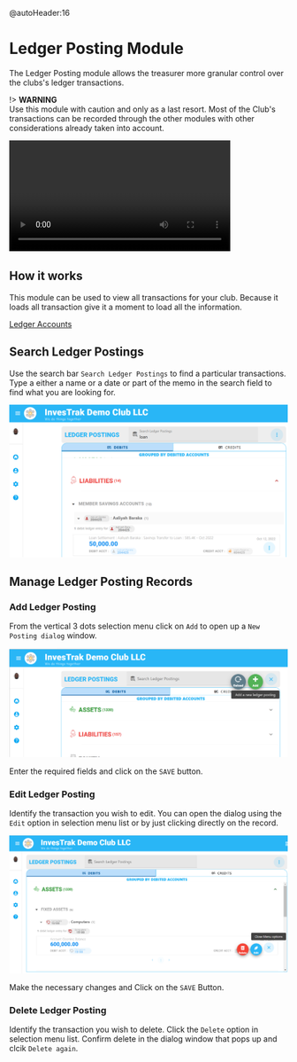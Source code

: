 @autoHeader:16
# Ledger Posting Module
The Ledger Posting module allows the treasurer more granular control over the clubs's ledger transactions.

!> **WARNING**\
 Use this module with caution and only as a last resort. Most of the Club's transactions can be recorded through the other modules with other considerations already taken into account.


<video src="static/video/Ledger_Postings.mp4" width="400px" controls>
  <img src="static/images/3.1.3_Search_Savings_Page.png"/>
</video>

## How it works
This module can be used to view all transactions for your club. Because it loads all transaction give it a moment to load all the information. 

<!-- embed:start:app settings -->

[Ledger Accounts](static/markdown/ledger_accounts.md ':include')

<!-- embed:end:app settings -->

## Search Ledger Postings
Use the search bar `Search Ledger Postings` to find a particular transactions. Type a either a name or a date or part of the memo in the search field to find what you are looking for.

![Ledger Search](static/images/16.2_Ledger_Search.png ":size=400")

## Manage Ledger Posting Records

### Add Ledger Posting
From the vertical 3 dots selection menu click on `Add` to open up a `New Posting dialog` window.

![Ledger Add](static/images/16.3_Ledger_Add.png ":size=400")

Enter the required fields and click on the `SAVE` button.

### Edit Ledger Posting
Identify the transaction you wish to edit. You can open the dialog using the `Edit` option in selection menu list or by just clicking directly on the record.

![Ledger Edit](static/images/16.3.2_Ledger_Edit.png ":size=400")

Make the necessary changes and Click on the `SAVE` Button.

### Delete Ledger Posting
Identify the transaction you wish to delete. Click the `Delete` option in selection menu list. Confirm delete in the dialog window that pops up and clcik `Delete again`.